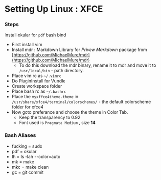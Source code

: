 # Setting Up Linux : XFCE

### Steps

Install okular for `pdf` bash bind

- First install vim
- Install mdr : Markdown Library for *Privew Markdown* package from [https://github.com/MichaelMure/mdr](https://github.com/MichaelMure/mdr)
	- To do this download the mdr binary, rename it to mdr and move it to `/usr/local/bin` - path directory.
- Place vim rc as `~/.vimrc` 
- Do PluginInstall for Vundle
- Create workspace folder
- Place bash rc as `~/.bashrc`
- Place the `myxffce4theme.theme` in `/usr/share/xfce4/terminal/colorschemes/` - the default colorscheme folder for xfce4
- Now goto preferance and choose the theme in Color Tab.
	- Keep the transparency to 0.92
	- Font used is `Pragmata Medium` , size **14**


### Bash Aliases
- fucking = sudo
- pdf = okular
- lh = ls -lah --color=auto
- mk = make
- mkc = make clean
- gc = git commit
